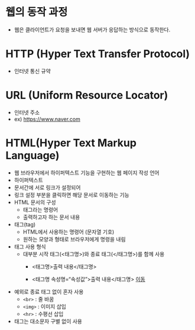 # 웹의 동작 과정
- 웹은 클라이언트가 요청을 보내면 웹 서버가 응답하는 방식으로 동작한다.

# HTTP (Hyper Text Transfer Protocol)
- 인터넷 통신 규약

# URL (Uniform Resource Locator)
- 인터넷 주소
- ex) https://www.naver.com

# HTML(Hyper Text Markup Language)
- 웹 브라우저에서 하이퍼텍스트 기능을 구현하는 웹 페이지 작성 언어
- 하이퍼텍스트
- 문서간에 서로 링크가 설정되어
- 링크 설정 부분을 클릭하면 해당 문서로 이동하는 기능
- HTML 문서의 구성
    - 태그라는 명령어
    - 출력하고자 하는 문서 내용
- 태그(tag)
    - HTML에서 사용하는 명령어 (문자열 기호)
    - 원하는 모양과 형태로 브라우저에게 명령을 내림
- 태그 사용 형식
    - 대부분 시작 태그(<태그명>)와 종료 태그(</태그명>)를 함께 사용
        - <태그명>출력 내용</태그명>
           <title>문서 제목</title>

        - <태그명 속성명=“속성값”>출력 내용</태그명>
            <a href=“a.html” target=“_blank”>이동</a>
- 예외로 종료 태그 없이 혼자 사용
    - ```<br>``` : 줄 바꿈
    - ```<img>``` : 이미지 삽입
    - ```<hr>``` : 수평선 삽입
- 태그는 대소문자 구별 없이 사용
